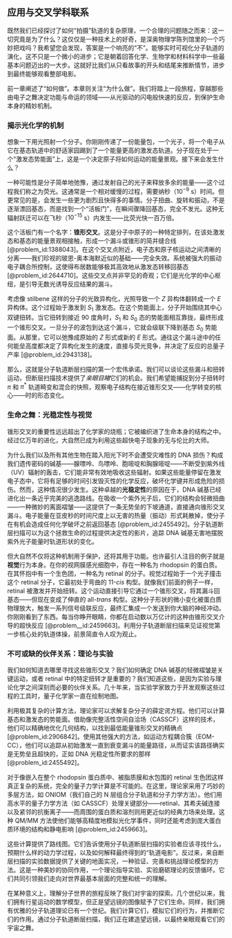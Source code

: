 ## 应用与交叉学科联系

既然我们已经探讨了如何“拍摄”轨道的复杂原理，一个合理的问题随之而来：这一切究竟是为了什么？这仅仅是一种技术上的好奇，是深奥物理学陈列馆里的一个巧妙把戏吗？我希望您会发现，答案是一个响亮的“不”。能够实时可视化分子轨道的演化，这不只是一个微小的进步；它是朝着回答化学、生物学和材料科学中一些最基本问题迈出的一大步。这就好比我们从只看故事的开头和结尾来推断情节，进步到最终能够观看整部电影。

前一章阐述了“如何做”。本章则关注“为什么做”。我们将踏上一段旅程，穿越那些由电子之舞决定功能与命运的领域——从光驱动的闪电般快速的反应，到保护生命本身的精妙机制。

### 揭示光化学的机制

想象一下用光照射一个分子。你刚刚传递了一份能量包，一个光子，将一个电子从它在基态轨道中的舒适家园踢到了一个能量更高的激发态轨道。分子现在处于一个“激发态势能面”上，这是一个决定原子将如何运动的能量景观。接下来会发生什么？

一种可能性是分子简单地弛豫，通过发射自己的光子来释放多余的能量——这个过程我们称之为荧光。这通常是一个相对缓慢的过程，需要纳秒（$10^{-9}$ s）时间。但更常见的是，会发生一些更为剧烈且快得多的事情。分子扭曲、旋转和振动，不是逐渐漂回基态，而是找到一个“活板门”，在瞬间骤降回基态，完全不发光。这种无辐射跃迁可以在飞秒（$10^{-15}$ s）内发生——比荧光快一百万倍。

这个活板门有一个名字：**锥形交叉**。这是分子中原子的一种特定排列，在该处激发态和基态的能量景观相接触，形成一个漏斗或锥形的简并缝合线 [@problem_id:1388043]。在这个交叉点附近，电子态和原子核运动之间清晰的分离——我们珍视的玻恩-奥本海默近似的基础——完全失效。系统被强大的振动电子耦合所控制，这使得布居数能够极其高效地从激发态转移回基态 [@problem_id:2644710]。这些交叉点并非罕见的奇观；它们是光化学的中心枢纽，是引导无数光诱导反应结果的漏斗。

考虑像 stilbene 这样的分子的光致异构化，光照导致一个 $Z$ 异构体翻转成一个 $E$ 异构体。这个过程始于激发到 $S_1$ 激发态。在这个势能面上，分子开始围绕其中心双键扭转。当它扭转到接近 90 度角时，$S_1$ 和 $S_0$ 态的势能面相互靠拢，最终形成一个锥形交叉。一旦分子的波包到达这个漏斗，它就会级联下降到基态 $S_0$ 势能面。从那里，它可以弛豫成原始的 $Z$ 形式或新的 $E$ 形式。通往这个漏斗途中的任何能垒高度都决定了异构化发生的速度，直接与荧光竞争，并决定了反应的总量子产率 [@problem_id:2943138]。

那么，这就是分子轨道断层扫描的第一个宏伟承诺。我们可以谈论这些漏斗和扭转运动，但断层扫描技术提供了*亲眼目睹*它们的机会。我们希望能捕捉到分子扭转时 $\pi$ 和 $\pi^*$ 轨道畸变和混合的快照，观察电子结构在接近锥形交叉——化学转变的核心——时的形态变化。

### 生命之舞：光稳定性与视觉

锥形交叉的重要性远远超出了化学家的烧瓶；它被编织进了生命本身的结构之中。经过亿万年的进化，大自然已成为利用这些超快电子现象的无与伦比的大师。

为什么我们以及所有其他生物在踏入阳光下时不会遭受灾难性的 DNA 损伤？构成我们遗传密码的碱基——腺嘌呤、鸟嘌呤、胞嘧啶和胸腺嘧啶——不断受到紫外线（UV）辐射的轰击，它们能非常有效地吸收这些辐射。如果这些能量停留在激发电子态中，它将有足够的时间引发毁灭性的化学反应，破坏化学键并形成危险的损伤。然而，这种情况很少发生。这种卓越的**光稳定性**的原因在于，DNA 碱基已经进化出一条近乎完美的逃逸路线。在吸收一个紫外光子后，它们的结构会轻微扭曲——一种微妙的离面褶皱——这提供了一条无势垒的下坡通道，直接通向锥形交叉漏斗。电子能量在亚皮秒的时间尺度上以无害的热量（振动）形式耗散掉，使分子在有机会造成任何化学破坏之前返回基态 [@problem_id:2455492]。分子轨道断层扫描可以为这个拯救生命的过程提供决定性的影片，追踪 DNA 碱基无害地摆脱紫外光子能量时轨道形状的变化。

但大自然不仅将这种机制用于保护，还将其用于功能。也许最引人注目的例子就是**视觉**行为本身。在你的视网膜感光细胞中，存在一种名为 rhodopsin 的蛋白质。在其怀抱中有一个生色团，一种名为 retinal 的分子。视觉过程始于一个光子撞击这个 retinal 分子，它最初处于弯曲的 $11$-*cis* 构型。就像我们前面的例子一样，retinal 被激发并开始扭转。这个运动直接引导它通过一个锥形交叉，将其漏斗回基态——但现在变成了伸直的 all-*trans* 构型。这种分子形状的微小变化被蛋白质物理放大，触发一系列信号级联反应，最终汇集成一个发送到你大脑的神经冲动。你刚刚看到了东西。每当你睁开眼睛，你都在启动数以万亿计的这种由锥形交叉介导的超快反应 [@problem__id:2459663]。利用分子轨道断层扫描来见证视觉第一步核心处的轨道体操，前景简直令人叹为观止。

### 不可或缺的伙伴关系：理论与实验

我们如何知道去哪里寻找这些锥形交叉？我们如何确定 DNA 碱基的轻微褶皱是关键运动，或者 retinal 中的特定扭转才是重要的？我们知道这些，是因为实验与理论化学之间深刻而必要的伙伴关系。几十年来，当实验学家致力于开发观察这些过程的工具时，量子化学家一直在绘制地图。

利用极其复杂的计算方法，理论家可以求解复杂分子的薛定谔方程。他们可以计算基态和激发态的势能面。借助像完整活性空间自洽场（CASSCF）这样的技术，他们可以精确地优化几何结构，以找到最低能量锥形交叉的精确点 [@problem_id:2906842]。使用其他强大的方法，如运动方程耦合簇（EOM-CC），他们可以追踪从初始激发一直到衰变漏斗的能量路径，从而证实该路径确实是无势垒且超快的，正如 DNA 光稳定性所要求的那样 [@problem_id:2455492]。

对于像嵌入在整个 rhodopsin 蛋白质中、被脂质膜和水包围的 retinal 生色团这样真正复杂的系统，完全的量子力学计算是不可能的。在这里，理论家采用了巧妙的多层方法，如 ONIOM（我们自己的 N 层组合分子轨道和分子力学方法）。他们用高水平的量子力学方法（如 CASSCF）处理关键部分——retinal、其希夫碱连接以及紧邻的抗衡离子——而周围的蛋白质和溶剂则用更近似的经典力场来处理。这种 QM/MM 方法使他们能够高精度地模拟光化学事件，同时还能考虑到庞大蛋白质环境的结构和静电影响 [@problem_id:2459663]。

这些计算提供了路线图。它们告诉使用分子轨道断层扫描的实验者应该寻找什么，预期什么样的动力学过程，以及如何解释最终得到的“轨道电影”。反过来，来自断层扫描的实验数据提供了关键的地面实况，一种验证、完善和挑战理论模型的方法。这是一种美妙的协同作用，一个理论指导实验、实验磨砺理论的反馈循环。它们共同引领我们走向对世界最基本层面的完整和统一的理解。

在某种意义上，理解分子世界的旅程反映了我们对宇宙的探索。几个世纪以来，我们拥有行星运动的数学模型，但正是望远镜的图像赋予了它们生命。同样，我们拥有优雅的分子轨道理论已有一个世纪。我们计算它们，模拟它们的行为，并推断它们的作用。通过分子轨道断层扫描，我们正在建造望远镜，以最终亲眼观看它们的宇宙之舞。